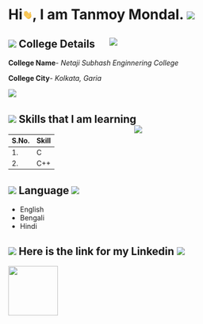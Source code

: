 # Hi<img src="https://github.com/ABSphreak/ABSphreak/blob/master/gifs/Hi.gif" width = 20px>, I am Tanmoy Mondal. <img src="https://media.giphy.com/media/fUXZfIDUl8K7lJJ9KK/giphy.gif" width = 50px> 

## <img src="https://c.tenor.com/0PZ6_T-ejaUAAAAi/diamond-shine.gif" width = 30px> College Details  <img align = "right" src = "https://miro.medium.com/max/875/1*AnRu_W51PMUomN6bIXKMAw.gif" width = 300px>
**College Name**- *Netaji Subhash Enginnering College*

**College City**- *Kolkata, Garia*

<img src="https://img.icons8.com/bubbles/100/000000/kolkata.png"/>

## <img src="https://c.tenor.com/0PZ6_T-ejaUAAAAi/diamond-shine.gif" width = 30px> Skills that I am learning <img align = "right" src = "https://onestop.utexas.edu/wp-content/uploads/2020/03/TechnologyYouNeed.gif" width = 250px>

| S.No. | Skill |
|---|---|
|1.|C|
|2.|C++|

## <img src="https://c.tenor.com/0PZ6_T-ejaUAAAAi/diamond-shine.gif" width = 30px> Language <img src = "https://monophy.com/media/THksdFc9bFRAQcIc13/monophy.gif" width = 70px>
- English
- Bengali
- Hindi

## <img src="https://c.tenor.com/6ceOmdT7SHkAAAAi/emoji-emojis.gif" width = 30px> Here is the link for my Linkedin <img src="https://c.tenor.com/6ceOmdT7SHkAAAAi/emoji-emojis.gif" width = 30px>
[<img src="https://cliply.co/wp-content/uploads/2021/02/372102050_LINKEDIN_ICON_TRANSPARENT_1080.gif" width = 100px height = 100px>](https://www.linkedin.com/in/tanmoy-mondal-399561220/)

